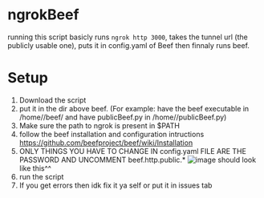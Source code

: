 # ngrokBeef

running this script basicly runs ```ngrok http 3000```, takes the tunnel url (the publicly usable one), puts it in config.yaml of Beef then finnaly runs beef.

# Setup
1. Download the script
2. put it in the dir above beef. (For example: have the beef executable in /home/<user>/beef/<beef executable> and have publicBeef.py in /home/<user>/publicBeef.py)
3. Make sure the path to ngrok is present in $PATH
4. follow the beef installation and configuration intructions <https://github.com/beefproject/beef/wiki/Installation>
5. ONLY THINGS YOU HAVE TO CHANGE IN config.yaml FILE ARE THE PASSWORD AND UNCOMMENT beef.http.public.* 
    ![image](https://user-images.githubusercontent.com/99650491/200859362-5c5ad832-465e-4f0b-985d-2593a69780d1.png)
    should look like this^^
6. run the script
7. If you get errors then idk fix it ya self or put it in issues tab
